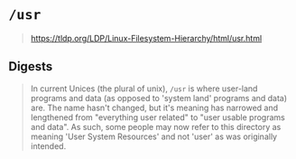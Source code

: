 # `/usr`

> <https://tldp.org/LDP/Linux-Filesystem-Hierarchy/html/usr.html>

## Digests

> In current Unices (the plural of unix), `/usr` is where user-land programs
> and data (as opposed to 'system land' programs and data) are. The name hasn't
> changed, but it's meaning has narrowed and lengthened from "everything user
> related" to "user usable programs and data". As such, some people may now
> refer to this directory as meaning 'User System Resources' and not 'user' as
> was originally intended.
